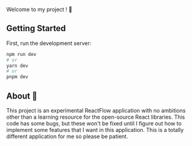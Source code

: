Welcome to my project ! :pizza:

## Getting Started

First, run the development server:

```bash
npm run dev
# or
yarn dev
# or
pnpm dev
```
## About :dizzy:

This project is an experimental ReactFlow application with no ambitions other than a learning resource for the open-source React libraries.
This code has some bugs, but these won't be fixed until I figure out how to implement some features that I want in this application. This is a totally different application for me so please be patient.

